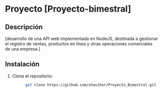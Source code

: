 # Proyecto [Proyecto-bimestral]

## Descripción  
[desarrollo de una API web implementada en NodeJS, destinada a gestionar el registro de ventas, productos en línea y otras operaciones comerciales de una empresa.]

## Instalación  
1. Clona el repositorio:  
   ```bash
         git clone https://github.com/shaviher/Proyecto_Bimestral.git
